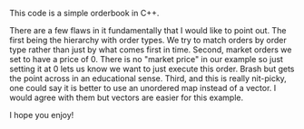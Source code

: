 This code is a simple orderbook in C++.

There are a few flaws in it fundamentally that I would like to point out. The first being the hierarchy with order types. We try to match orders by order type rather than just by what comes first in time.
Second, market orders we set to have a price of 0. There is no "market price" in our example so just setting it at 0 lets us know we want to just execute this order. Brash but gets the point across in an educational sense.
Third, and this is really nit-picky, one could say it is better to use an unordered map instead of a vector. I would agree with them but vectors are easier for this example.

I hope you enjoy!


